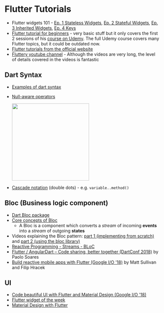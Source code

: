 # Flutter Tutorials

* Flutter widgets 101 - [Ep. 1 Stateless Widgets](https://youtu.be/wE7khGHVkYY), [Ep. 2 Stateful Widgets](https://youtu.be/AqCMFXEmf3w), [Ep. 3 Inherited Widgets](https://youtu.be/Zbm3hjPjQMk), [Ep. 4 Keys](https://youtu.be/kn0EOS-ZiIc) 
* [Flutter tutorial for beginners](https://youtu.be/GLSG_Wh_YWc) - very basic stuff but it only covers the first 2 sessions of his [course on Udemy](https://www.udemy.com/learn-flutter-dart-to-build-ios-android-apps/?couponCode=FLT_YT). The full Udemy course covers many Flutter topics, but it could be outdated now.
* [Flutter tutorials from the official website](https://flutter.io/docs/reference/tutorials)
* [Fluttery youtube channel](https://www.youtube.com/channel/UCtWyVkPpb8An90SNDTNF0Pg) - Although the videos are very long, the level of details covered in the videos is fantastic

## Dart Syntax

* [Examples of dart syntax](https://learnxinyminutes.com/docs/dart/)
* [Null-aware operators](http://blog.sethladd.com/2015/07/null-aware-operators-in-dart.html)

  <img src="http://4.bp.blogspot.com/-aJDSY_Ph4Go/VZ2-iOy8eHI/AAAAAAABvn4/__J0db_cync/s1600/Screen%2BShot%2B2015-07-08%2Bat%2B5.21.15%2BPM.png" alt="" width="250"/>

* [Cascade notation](https://stackoverflow.com/questions/49447736/list-use-of-double-dot-in-dart) (double dots) - e.g. `variable..method()`

## Bloc (Business logic component)

* [Dart Bloc package](https://pub.dartlang.org/packages/bloc)
* [Core concepts of Bloc](https://felangel.github.io/bloc/#/coreconcepts)
  * A Bloc is a component which converts a _stream_ of incoming __events__ into a _stream_ of outgoing __states__
* Videos explaining the Bloc pattern: [part 1 (implementing from scratch)](https://youtu.be/oxeYeMHVLII) and [part 2 (using the bloc library)](https://youtu.be/LeLrsnHeCZY)
* [Reactive Programming - Streams - BLoC](https://www.didierboelens.com/2018/08/reactive-programming---streams---bloc/)
* [Flutter / AngularDart – Code sharing, better together (DartConf 2018)](https://www.youtube.com/watch?v=PLHln7wHgPE) by Paolo Soares
* [Build reactive mobile apps with Flutter (Google I/O '18)](https://youtu.be/RS36gBEp8OI) by Matt Sullivan and Filip Hracek

## UI

* [Code beautiful UI with Flutter and Material Design (Google I/O '18)](https://youtu.be/hA0hrpR-o8U)
* [Flutter widget of the week](https://www.youtube.com/playlist?list=PLOU2XLYxmsIL0pH0zWe_ZOHgGhZ7UasUE)
* [Material Design with Flutter](https://youtu.be/DL0Ix1lnC4w)
